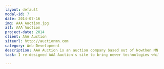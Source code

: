 ```yaml
---
layout: default
modal-id: 7
date: 2014-07-16
img: AAA_Auction.jpg
alt: AAA Auction
project-date: 2014
client: AAA Auction
siteurl: http://auctionmn.com
category: Web Development
description: AAA Auction is an auction company based out of Nowthen MN. They hold many live and online auctions throughout Minnesota, including storage, benefit, consignment, and estate sales.
task: I re-designed AAA Auction's site to bring newer technologies while keeping a similar look and feel to the site. I am also responsible to posting all new auction, hosting online auctions, as well as marketing and technical support.

---
```

